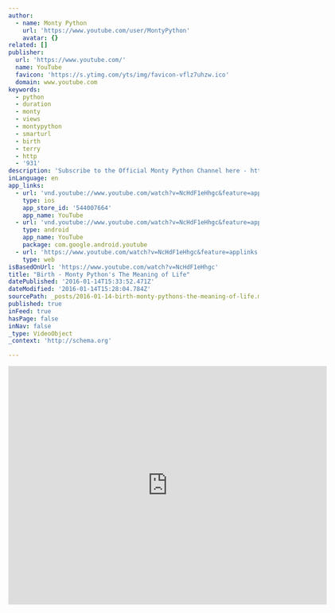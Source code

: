```yaml
---
author:
  - name: Monty Python
    url: 'https://www.youtube.com/user/MontyPython'
    avatar: {}
related: []
publisher:
  url: 'https://www.youtube.com/'
  name: YouTube
  favicon: 'https://s.ytimg.com/yts/img/favicon-vflz7uhzw.ico'
  domain: www.youtube.com
keywords:
  - python
  - duration
  - monty
  - views
  - montypython
  - smarturl
  - birth
  - terry
  - http
  - '931'
description: 'Subscribe to the Official Monty Python Channel here - http://smarturl.it/SubscribeToPython Birth, taken from The Meaning of Life. Visit the official Monty Python store - http://smarturl.it/MontyPythonStores Visit the NEW Monty Python iTunes store - http://smarturl.it/MontyPython1D5TGitun Welcome to the official Monty Python YouTube channel.'
inLanguage: en
app_links:
  - url: 'vnd.youtube://www.youtube.com/watch?v=NcHdF1eHhgc&feature=applinks'
    type: ios
    app_store_id: '544007664'
    app_name: YouTube
  - url: 'vnd.youtube://www.youtube.com/watch?v=NcHdF1eHhgc&feature=applinks'
    type: android
    app_name: YouTube
    package: com.google.android.youtube
  - url: 'https://www.youtube.com/watch?v=NcHdF1eHhgc&feature=applinks'
    type: web
isBasedOnUrl: 'https://www.youtube.com/watch?v=NcHdF1eHhgc'
title: "Birth - Monty Python's The Meaning of Life"
datePublished: '2016-01-14T15:33:52.471Z'
dateModified: '2016-01-14T15:28:04.784Z'
sourcePath: _posts/2016-01-14-birth-monty-pythons-the-meaning-of-life.md
published: true
inFeed: true
hasPage: false
inNav: false
_type: VideoObject
_context: 'http://schema.org'

---
```

<iframe src="https://cdn.embedly.com/widgets/media.html?src=https%3A%2F%2Fwww.youtube.com%2Fembed%2FNcHdF1eHhgc%3Ffeature%3Doembed&amp;url=https%3A%2F%2Fwww.youtube.com%2Fwatch%3Fv%3DNcHdF1eHhgc&amp;image=https%3A%2F%2Fi.ytimg.com%2Fvi%2FNcHdF1eHhgc%2Fhqdefault.jpg&amp;key=b7d04c9b404c499eba89ee7072e1c4f7&amp;type=text%2Fhtml&amp;schema=youtube" width="640" height="480" scrolling="no" frameborder="0" allowfullscreen="allowfullscreen" style=""></iframe>